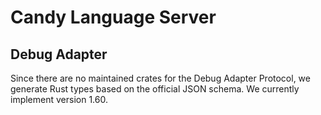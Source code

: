 # Candy Language Server

## Debug Adapter

Since there are no maintained crates for the Debug Adapter Protocol, we generate Rust types based on the official JSON schema.
We currently implement version 1.60.
